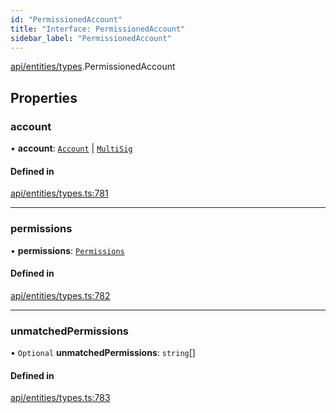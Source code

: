 ```yaml
---
id: "PermissionedAccount"
title: "Interface: PermissionedAccount"
sidebar_label: "PermissionedAccount"
---
```


[api/entities/types](../../../../../modules/API/Entities/Types/Types.md).PermissionedAccount

## Properties

### account

• **account**: [`Account`](../../../../../classes/API/Entities/Account/Account.md) \| [`MultiSig`](../../../../../classes/API/Entities/Account/MultiSig/MultiSig.md)

#### Defined in

[api/entities/types.ts:781](https://github.com/PolymeshAssociation/polymesh-sdk/blob/8a9e72221/src/api/entities/types.ts#L781)

___

### permissions

• **permissions**: [`Permissions`](../Permissions/Permissions.md)

#### Defined in

[api/entities/types.ts:782](https://github.com/PolymeshAssociation/polymesh-sdk/blob/8a9e72221/src/api/entities/types.ts#L782)

___

### unmatchedPermissions

• `Optional` **unmatchedPermissions**: `string`[]

#### Defined in

[api/entities/types.ts:783](https://github.com/PolymeshAssociation/polymesh-sdk/blob/8a9e72221/src/api/entities/types.ts#L783)
